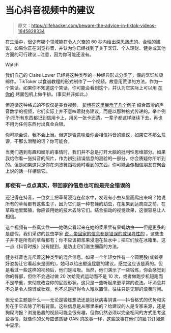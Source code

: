 # 当心抖音视频中的建议

> 原文：<https://lifehacker.com/beware-the-advice-in-tiktok-videos-1845828334>

在生活中，很少有哪个领域能在令人兴奋的 60 秒内给出深思熟虑的、合理的建议。如果你正在浏览抖音，并认为你已经找到了关于烹饪、个人理财、健身或其他方面的可行建议...注意，因为你可能还没有。

Watch

我们自己的 Claire Lower 已经将这种类型的一种经典形式分类了，假的烹饪垃圾邮件。TikToker 以食谱教程的形式制作了一个视频，故意用荒谬的方法，作为一个笑话。如果你不知道这个笑话，你可能会看到这个，并认为它实际上可以用 [在你的](https://lifehacker.com/do-not-cook-a-steak-in-your-toaster-ffs-1845655639) 烤面包机上做牛排。(事实并非如此。)

但遵循这种格式的不仅仅是美食视频。 [彭博在这里展示了几个例子](https://www.bloomberg.com/news/articles/2020-12-04/viral-tiktok-videos-with-personal-finance-advice-may-not-be-the-most-trustworthy) 结合圆滑的声音数学的视频，它们实际上并不意味着财务建议，而是以那种格式传递的。举个例子:把所有东西都记到信用卡上，用另一张卡还清，一辈子都这样继续下去，再也不用为任何东西付出真金白银。

你可能会说，我不会上当。但这是否意味着你会相信抖音的建议，如果它不那么荒谬，不那么滑稽的话？你可能会。

当我们遇到有趣和娱乐的事情时，我们并不总是打开大脑的批判性思维部分。如果我给你看一张抖音的照片，作为辨别错误信息的测验的一部分，你会质疑你所听到的。但是如果这只是你在浏览舞蹈视频时看到的东西，你可能会像相信朋友在聚会上说的话一样相信它。

### 即使有一点点真实，带回家的信息也可能是完全错误的

还记得在抖音，一位女士把草莓浸泡在盐水中，发现有小虫从里面爬出来吗？她说所有的草莓都有这些虫子，因为它们是一种苍蝇的幼虫，在浆果到达商店之前，在草莓地里繁殖，你应该用她的技术去除它们。结合扭动的视觉效果，这很容易让人相信。

这个视频有一些真实性——她确实看起来在她的浆果里有果蝇幼虫——但是更多的是虚假。我们采访的昆虫学家 [说，带回家的信息都是错误的或误导性的](https://lifehacker.com/are-there-really-little-bugs-in-your-strawberries-1843607740) 。这些虫子并不是所有的草莓都有；你不应该把浆果浸泡在盐水中；把它们放在冰箱里，这一点《抖音时报》没有提到，是防止它们滋生细菌的方法。

健身抖音也充斥着这种类型的混合信息。如果一个年轻女性有一个圆屁股(或者摆好姿势让它看起来是圆的)，她可以给出塑造屁股的建议，感觉这应该是真的。但是看过一些这样的视频后，他们是垃圾。当然，他们演示了一些锻炼，你会感觉到你的臀部，但你不会通过做 20 次蛤壳式运动而不是 10 次，或者做跑步机短跑而不是举重，来彻底改变你的屁股形状，这只是一些听起来更平常的说法。坏消息并不总是令人惊讶或壮观，也不总是好得令人难以置信。往往只是无聊的浪费时间。

但无论主题是什么——无论是锻炼想法还是冠状病毒阴谋——抖音格式的优势和劣势在于它去除了所有背景。这些信息是从哪里来的？给建议的人是专家来源，还是狗屎海报？浏览愚蠢的视频可能会很有趣，但你仍然必须以完全相同的方式思考这些事情，就像你的父母应该质疑 OAN 的故事一样，这些故事在他们的脸书订阅源中显示。
